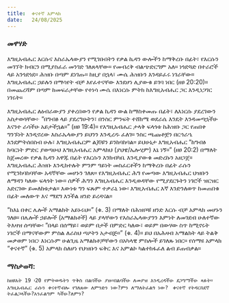 ```yaml
---
title:  ቀናተኛ አምላክ
date:   24/08/2025
---
```


### መዋሃድ


እግዚአብሔር እርሱና እስራኤላውያን የሚገቡበትን የቃል ኪዳን ውሎችን ከማቅረቡ በፊት፣ የእርሱን መገኘት ክብርን በሚያስፈራ መንገድ ገለጸላቸው። የመብረቅ ብልጭድርግም አለ። ነጎድጓድ በተራሮች ላይ አንጎደጎደ። ሕዝቡ በጣም ደነገጡ። ከዚያ በኋላ፣ ሙሴ ሕዝቡን እንዳይፈሩ ነገራቸው። እግዚአብሔር ኃይሉን በማሳየት ብቻ እየፈተናቸው እንደሆነ ሊያውቁ ይገባ ነበር (ዘፀ 20:20)። በመጨረሻም በጣም ከመፍራታቸው የተነሳ ሙሴ በእነርሱ ምትክ ከእግዚአብሔር ጋር እንዲነጋገር ነገሩት።  

እግዚአብሔር ለዕብራውያን ያቀረበውን የቃል ኪዳን ውል ከማስቀመጡ በፊት፣ ለእነርሱ ያደረገውን አስታወሳቸው፦ “በግብፅ ላይ ያደረግሁትን፣ በንስር ምንፍት ተሸክሜ ወደራሴ እንዴት እንዳመጣኋችሁ እናንተ ራሳችሁ አይታችኋል።” (ዘፀ 19:4)። የእግዚአብሔር ታላቅ ፍላጎቱ ከሕዝቡ ጋር የጠበቀ ግንኙነት እንዲኖረው እስራኤላውያን ይህንን እንዲረዱ ፈለገ። ንስር ጫጩቶቿን በርኅራኄ እንደምትሰበስብ ሁሉ፣ እግዚአብሔርም ልጆቹን ይንከባከባል። ይህሁኔታ እግዚአብሔር “ከግብፅ ከባርነት ምድር ያወጣሁህ እግዚአብሔር አምላክህ (ያህዌ/ኤሎሂም) እኔ ነኝ።” (ዘፀ 20:2) በማለት ከጀመረው የቃል ኪዳን አዋጁ በፊት የእርሱን እንክብካቤ እንዲያውቁ መድረኩን አዘጋጀ። እግዚአብሔር ሕዝቡ እንዲከተሉት ምንም ዓይነት መስፈርቶችን ከማቅረቡ በፊት ራሱን የሚንከባከባቸው አዳኛቸው መሆኑን ገለጸ። የእግዚአብሔር ሕግ የመጣው እግዚአብሔር ህዝቡን ለማዳን ካለው ፍላጎት ነው። ሰዎች ሕግን እግዚአብሔር እንዲወዳቸው የሚያደርጉትን ነገሮች ዝርዝር አድርገው ይመለከቱታል። እውነቱ ግን ፍጹም ተቃራኒ ነው፡ እግዚአብሔር እኛ እንድንለወጥ ከመጠበቁ በፊት መለውጥ እና ማደግ እንችል ዘንድ ይረዳናል።  

“ከእኔ በቀር ሌሎች አማልክት አይኑሩህ።” (ቁ. 3) በማለት በሕዝቦቹ ዘንድ እርሱ ብቻ አምላክ መሆኑን ገለፀ። በሌሎች ኃይሎች (አማልክቶች) ላይ ያላቸውን የእስራኤላውያንን እምነት ለመገደብ ሁለተኛው ትእዛዝ ሰጣቸው፡ “በላይ በሰማይ፣ ወይም በታች በምድር ካለው፣ ወይም በውሃው ስጥ ከሚኖሩት ነገሮች በማናቸውም ምስል ለራስህ ጣዖትን አታብጅ።” (ቁ. 4)። ይህ በአሕዛብ አማልክት ላይ ትልቅ መቃወም ነበር፡ እነርሱም ሁልጊዜ አማልክቶቻቸውን በአካላዊ ምስሎች ይገለጹ ነበር። የሰማዩ አምላክ “ቀናተኛ” (ቁ. 5) አምላክ ስለሆነ የህዝቡን ፍቅር እና አምልኮ ካልተከፋፈለ ልብ ይጠብቃል።


### ማስታወሻ:
 

`ከዘፀአት 19 ፡20 የምትወዱትን ጥቅስ በልባችሁ ያዙ።በልባችሁ ለመያዝ እንዲረዳችሁ ደጋግማችሁ ጻፉት።
`
`እግዚአብሔር ራሱን ቀናተኛብሎ የገለጸው ለምንድን ነው?ምን ለማለትፈልጎ ነው?
`
`ቀናተኛ የትዳርጓደኛ ትፈልጋላችሁ?አንፈልግም ካችሁ?ለምን?
`